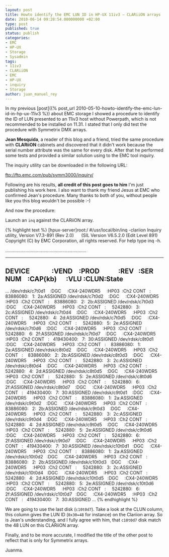 ```yaml
---
layout: post
title: Howto identify the EMC LUN ID in HP-UX 11iv3 – CLARiiON arrays
date: 2010-06-14 09:28:54.000000000 +02:00
type: post
published: true
status: publish
categories:
- EMC
- HP-UX
- Storage
- Sysadmin
tags:
- 11iv3
- CLARiiON
- EMC
- HP-UX
- inquiry
- Storage
author: juan_manuel_rey
---
```


In my previous [post]({% post_url 2010-05-10-howto-identify-the-emc-lun-id-in-hp-ux-11iv3 %}) about EMC storage I showed a procedure to identify the ID of LUN presented to an 11iv3 host without Powerpath, which is not recommended to be installed on 11.31. I stated that I only did test the procedure with Symmetrix DMX arrays.

**Jean Mesquida**, a reader of this blog and a friend, tried the same procedure with **CLARiiON** cabinets and discovered that it didn't work because the serial number attribute was the same for every disk. After that he performed some tests and provided a similar solution using to the EMC tool inquiry.

The inquiry utility can be downloaded in the following URL:

<ftp://ftp.emc.com/pub/symm3000/inquiry/>

Following are his results, **all credit of this post goes to him** I'm just publishing his work here. I also want to thank my friend Jesus at EMC who confirmed Jean's procedure. Many thanks to both of you, without people like you this blog wouldn't be possible :-)

And now the procedure:

Launch an `inq` against the CLARiiON array.

{% highlight text %}
[hpux-server]root:/ #/usr/local/bin/inq -clariion
Inquiry utility, Version V7.3-891 (Rev 2.0)      (SIL Version V6.5.2.0 (Edit Level 891)
Copyright (C) by EMC Corporation, all rights reserved.
For help type inq -h.

................................................................

-------------------------------------------------------------------------------------------------
DEVICE              :VEND    :PROD            :REV   :SER NUM    :CAP(kb)      :VLU :CLUN:State
-------------------------------------------------------------------------------------------------
...
/dev/rdsk/c7t0d1    :DGC     :CX4-240WDR5     :HP03  :Ch2 CONT   :    83886080:   1:  2a:ASSIGNED
/dev/rdsk/c7t0d2    :DGC     :CX4-240WDR5     :HP03  :Ch2 CONT   :    83886080:   2:  2b:ASSIGNED
/dev/rdsk/c7t0d3    :DGC     :CX4-240WDR5     :HP03  :Ch2 CONT   :     5242880:   3:  2c:ASSIGNED
/dev/rdsk/c7t0d4    :DGC     :CX4-240WDR5     :HP03  :Ch2 CONT   :     5242880:   4:  2d:ASSIGNED
/dev/rdsk/c7t0d5    :DGC     :CX4-240WDR5     :HP03  :Ch2 CONT   :     5242880:   5:  2e:ASSIGNED
/dev/rdsk/c7t0d6    :DGC     :CX4-240WDR5     :HP03  :Ch2 CONT   :     5242880:   6:  2f:ASSIGNED
/dev/rdsk/c7t0d7    :DGC     :CX4-240WDR5     :HP03  :Ch2 CONT   :   419430400:   7:  30:ASSIGNED
/dev/rdsk/c8t0d1    :DGC     :CX4-240WDR5     :HP03  :Ch2 CONT   :    83886080:   1:  2a:ASSIGNED
/dev/rdsk/c8t0d2    :DGC     :CX4-240WDR5     :HP03  :Ch2 CONT   :    83886080:   2:  2b:ASSIGNED
/dev/rdsk/c8t0d3    :DGC     :CX4-240WDR5     :HP03  :Ch2 CONT   :     5242880:   3:  2c:ASSIGNED
/dev/rdsk/c8t0d4    :DGC     :CX4-240WDR5     :HP03  :Ch2 CONT   :     5242880:   4:  2d:ASSIGNED
/dev/rdsk/c8t0d5    :DGC     :CX4-240WDR5     :HP03  :Ch2 CONT   :     5242880:   5:  2e:ASSIGNED
/dev/rdsk/c8t0d6    :DGC     :CX4-240WDR5     :HP03  :Ch2 CONT   :     5242880:   6:  2f:ASSIGNED
/dev/rdsk/c8t0d7    :DGC     :CX4-240WDR5     :HP03  :Ch2 CONT   :   419430400:   7:  30:ASSIGNED
/dev/rdsk/c9t0d1    :DGC     :CX4-240WDR5     :HP03  :Ch2 CONT   :    83886080:   1:  2a:ASSIGNED
/dev/rdsk/c9t0d2    :DGC     :CX4-240WDR5     :HP03  :Ch2 CONT   :    83886080:   2:  2b:ASSIGNED
/dev/rdsk/c9t0d3    :DGC     :CX4-240WDR5     :HP03  :Ch2 CONT   :     5242880:   3:  2c:ASSIGNED
/dev/rdsk/c9t0d4    :DGC     :CX4-240WDR5     :HP03  :Ch2 CONT   :     5242880:   4:  2d:ASSIGNED
/dev/rdsk/c9t0d5    :DGC     :CX4-240WDR5     :HP03  :Ch2 CONT   :     5242880:   5:  2e:ASSIGNED
/dev/rdsk/c9t0d6    :DGC     :CX4-240WDR5     :HP03  :Ch2 CONT   :     5242880:   6:  2f:ASSIGNED
/dev/rdsk/c9t0d7    :DGC     :CX4-240WDR5     :HP03  :Ch2 CONT   :   419430400:   7:  30:ASSIGNED
/dev/rdsk/c10t0d1   :DGC     :CX4-240WDR5     :HP03  :Ch2 CONT   :    83886080:   1:  2a:ASSIGNED
/dev/rdsk/c10t0d2   :DGC     :CX4-240WDR5     :HP03  :Ch2 CONT   :    83886080:   2:  2b:ASSIGNED
/dev/rdsk/c10t0d3   :DGC     :CX4-240WDR5     :HP03  :Ch2 CONT   :     5242880:   3:  2c:ASSIGNED
/dev/rdsk/c10t0d4   :DGC     :CX4-240WDR5     :HP03  :Ch2 CONT   :     5242880:   4:  2d:ASSIGNED
/dev/rdsk/c10t0d5   :DGC     :CX4-240WDR5     :HP03  :Ch2 CONT   :     5242880:   5:  2e:ASSIGNED
/dev/rdsk/c10t0d6   :DGC     :CX4-240WDR5     :HP03  :Ch2 CONT   :     5242880:   6:  2f:ASSIGNED
/dev/rdsk/c10t0d7   :DGC     :CX4-240WDR5     :HP03  :Ch2 CONT   :   419430400:   7:  30:ASSIGNED
...
{% endhighlight %}

We are going to use the last disk (`c10t0d7`). Take a look at the CLUN column, this column gives the LUN ID (`0x30=48` for instance) on the Clariion array. So is Jean's understanding, and I fully agree with him, that `c10t0d7` disk match the 48 LUN on this CLARiiON array.

Finally, and to be more accurate, I modified the title of the other post to reflect that is only for Symmetrix arrays.

Juanma.
